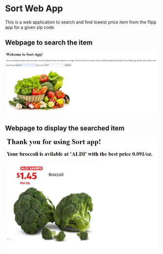 # Sort Web App
This is a web application to search and find lowest price item from the 
flipp app for a given zip code.
## Webpage to search the item
![](static/images/webpage_snapshot_before.png)

## Webpage to display the searched item
![](static/images/webpage_snapshot_after.png) 
